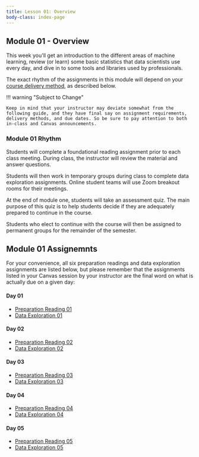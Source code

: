 ```yaml
---
title: Lesson 01: Overview
body-class: index-page
---
```


## Module 01 - Overview

This week you'll get an introduction to the different areas of machine learning, review (or learn) some basic statistics that data scientists use every day, and dive in to some tools and libraries used by professionals.

The exact rhythm of the assignments in this module will depend on your [course delivery method](https://www.byui.edu/registration/when-do-i-register/fall-registration-guide), as described below.

!!! warning "Subject to Change"
	
	Keep in mind that your instructor may deviate somewhat from the following guide, and they have final say on assignment requirements, delivery methods, and due dates. So be sure to pay attention to both in-class and Canvas announcements.

### Module 01 Rhythm

Students will complete a foundational reading assignment prior to each class meeting. During class, the instructor will review the material and answer questions. 

Students will then work in temporary groups during class to complete data exploration assignments. Online student teams will use Zoom breakout rooms for their meetings.

At the end of module one, students will take an assessment quiz. The main purpose of this quiz is to help students decide if they are adequately prepared to continue in the course.

Students who elect to continue with the course will then be assigned to permanent groups for the remainder of the semester.


## Module 01 Assignemnts

For your convenience, all six preparation readings and data exploration assignments are listed below, but please remember that the assignments listed in your Canvas session by your instructor are the final word on what is actually due on a given day:

#### Day 01
* [Preparation Reading 01](./preparation-01.html)
* [Data Exploration 01](./exploration-01.html)

#### Day 02
* [Preparation Reading 02](./preparation-02.html)
* [Data Exploration 02](./exploration-02.html)

#### Day 03
* [Preparation Reading 03](./preparation-03.html)
* [Data Exploration 03](./exploration-03.html)

#### Day 04
* [Preparation Reading 04](./preparation-04.html)
* [Data Exploration 04](./exploration-04.html)

#### Day 05
* [Preparation Reading 05](./preparation-05.html)
* [Data Exploration 05](./exploration-05.html)



